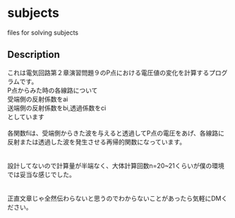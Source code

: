 # subjects
files for solving subjects

## Description
これは電気回路第２章演習問題９のP点における電圧値の変化を計算するプログラムです。 <br>
P点からみた時の各線路について <br>
 受端側の反射係数をai <br>
 送端側の反射係数をbi,透過係数をci <br>
としています <br>
<br>
各関数fiは、受端側からきた波を与えると透過してP点の電圧をあげ、各線路に反射または透過した波を発生させる再帰的関数になっています。 <br>
<br>
<br>
設計してないので計算量が半端なく、大体計算回数n=20~21くらいが僕の環境では妥当な感じでした。 <br>
<br>
<br>
正直文章じゃ全然伝わらないと思うのでわからないことがあったら気軽にDMください。


